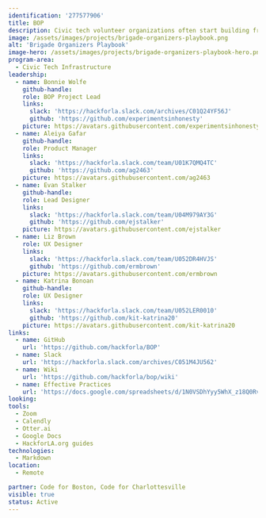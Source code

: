 ```yaml
---
identification: '277577906'
title: BOP
description: Civic tech volunteer organizations often start building from scratch, which uses up valuable resources (time, labor and momentum).  This project aims to improve existing structures and create new ones that make it easier to share replicable processes and practices so that organizers and members can iterate on each other's work, improving outcomes for the civic tech ecosystem.
image: /assets/images/projects/brigade-organizers-playbook.png
alt: 'Brigade Organizers Playbook'
image-hero: /assets/images/projects/brigade-organizers-playbook-hero.png
program-area: 
  - Civic Tech Infrastructure
leadership:
  - name: Bonnie Wolfe
    github-handle:
    role: BOP Project Lead
    links:
      slack: 'https://hackforla.slack.com/archives/C01Q24YF56J'
      github: 'https://github.com/experimentsinhonesty'
    picture: https://avatars.githubusercontent.com/experimentsinhonesty
  - name: Aleiya Gafar
    github-handle:
    role: Product Manager
    links:
      slack: 'https://hackforla.slack.com/team/U01K7QMQ4TC'
      github: 'https://github.com/ag2463'
    picture: https://avatars.githubusercontent.com/ag2463
  - name: Evan Stalker
    github-handle:
    role: Lead Designer
    links:
      slack: 'https://hackforla.slack.com/team/U04M979AY3G'
      github: 'https://github.com/ejstalker'
    picture: https://avatars.githubusercontent.com/ejstalker
  - name: Liz Brown
    role: UX Designer
    links:
      slack: 'https://hackforla.slack.com/team/U052DR4HVJS'
      github: 'https://github.com/ermbrown'
    picture: https://avatars.githubusercontent.com/ermbrown
  - name: Katrina Bonoan
    github-handle: 
    role: UX Designer
    links:
      slack: 'https://hackforla.slack.com/team/U052LER0010'
      github: 'https://github.com/kit-katrina20'
    picture: https://avatars.githubusercontent.com/kit-katrina20
links:
  - name: GitHub
    url: 'https://github.com/hackforla/BOP'
  - name: Slack
    url: 'https://hackforla.slack.com/archives/C051M4JU562'
  - name: Wiki
    url: 'https://github.com/hackforla/bop/wiki'
  - name: Effective Practices
    url: 'https://docs.google.com/spreadsheets/d/1N0VSDhYyy5WhX_z18Q0RvLlGO29JGGdMxVsD4X3nFYs/edit#gid=1425278717'
looking:
tools: 
  - Zoom
  - Calendly
  - Otter.ai
  - Google Docs
  - HackforLA.org guides
technologies:
  - Markdown
location:
  - Remote

partner: Code for Boston, Code for Charlottesville
visible: true
status: Active
---
```

